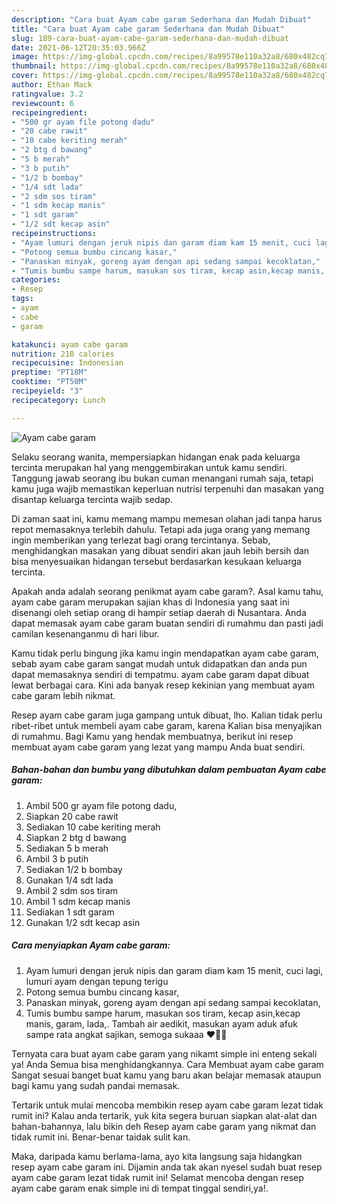 ```yaml
---
description: "Cara buat Ayam cabe garam Sederhana dan Mudah Dibuat"
title: "Cara buat Ayam cabe garam Sederhana dan Mudah Dibuat"
slug: 189-cara-buat-ayam-cabe-garam-sederhana-dan-mudah-dibuat
date: 2021-06-12T20:35:03.966Z
image: https://img-global.cpcdn.com/recipes/8a99578e110a32a8/680x482cq70/ayam-cabe-garam-foto-resep-utama.jpg
thumbnail: https://img-global.cpcdn.com/recipes/8a99578e110a32a8/680x482cq70/ayam-cabe-garam-foto-resep-utama.jpg
cover: https://img-global.cpcdn.com/recipes/8a99578e110a32a8/680x482cq70/ayam-cabe-garam-foto-resep-utama.jpg
author: Ethan Mack
ratingvalue: 3.2
reviewcount: 6
recipeingredient:
- "500 gr ayam file potong dadu"
- "20 cabe rawit"
- "10 cabe keriting merah"
- "2 btg d bawang"
- "5 b merah"
- "3 b putih"
- "1/2 b bombay"
- "1/4 sdt lada"
- "2 sdm sos tiram"
- "1 sdm kecap manis"
- "1 sdt garam"
- "1/2 sdt kecap asin"
recipeinstructions:
- "Ayam lumuri dengan jeruk nipis dan garam diam kam 15 menit, cuci lagi, lumuri ayam dengan tepung terigu"
- "Potong semua bumbu cincang kasar,"
- "Panaskan minyak, goreng ayam dengan api sedang sampai kecoklatan,"
- "Tumis bumbu sampe harum, masukan sos tiram, kecap asin,kecap manis, garam, lada,. Tambah air aedikit, masukan ayam aduk afuk sampe rata angkat sajikan, semoga sukaaa ♥️🤗🤗"
categories:
- Resep
tags:
- ayam
- cabe
- garam

katakunci: ayam cabe garam 
nutrition: 218 calories
recipecuisine: Indonesian
preptime: "PT18M"
cooktime: "PT50M"
recipeyield: "3"
recipecategory: Lunch

---
```



![Ayam cabe garam](https://img-global.cpcdn.com/recipes/8a99578e110a32a8/680x482cq70/ayam-cabe-garam-foto-resep-utama.jpg)

Selaku seorang wanita, mempersiapkan hidangan enak pada keluarga tercinta merupakan hal yang menggembirakan untuk kamu sendiri. Tanggung jawab seorang ibu bukan cuman menangani rumah saja, tetapi kamu juga wajib memastikan keperluan nutrisi terpenuhi dan masakan yang disantap keluarga tercinta wajib sedap.

Di zaman  saat ini, kamu memang mampu memesan olahan jadi tanpa harus repot memasaknya terlebih dahulu. Tetapi ada juga orang yang memang ingin memberikan yang terlezat bagi orang tercintanya. Sebab, menghidangkan masakan yang dibuat sendiri akan jauh lebih bersih dan bisa menyesuaikan hidangan tersebut berdasarkan kesukaan keluarga tercinta. 



Apakah anda adalah seorang penikmat ayam cabe garam?. Asal kamu tahu, ayam cabe garam merupakan sajian khas di Indonesia yang saat ini disenangi oleh setiap orang di hampir setiap daerah di Nusantara. Anda dapat memasak ayam cabe garam buatan sendiri di rumahmu dan pasti jadi camilan kesenanganmu di hari libur.

Kamu tidak perlu bingung jika kamu ingin mendapatkan ayam cabe garam, sebab ayam cabe garam sangat mudah untuk didapatkan dan anda pun dapat memasaknya sendiri di tempatmu. ayam cabe garam dapat dibuat lewat berbagai cara. Kini ada banyak resep kekinian yang membuat ayam cabe garam lebih nikmat.

Resep ayam cabe garam juga gampang untuk dibuat, lho. Kalian tidak perlu ribet-ribet untuk membeli ayam cabe garam, karena Kalian bisa menyajikan di rumahmu. Bagi Kamu yang hendak membuatnya, berikut ini resep membuat ayam cabe garam yang lezat yang mampu Anda buat sendiri.

<!--inarticleads1-->

##### Bahan-bahan dan bumbu yang dibutuhkan dalam pembuatan Ayam cabe garam:

1. Ambil 500 gr ayam file potong dadu,
1. Siapkan 20 cabe rawit
1. Sediakan 10 cabe keriting merah
1. Siapkan 2 btg d bawang
1. Sediakan 5 b merah
1. Ambil 3 b putih
1. Sediakan 1/2 b bombay
1. Gunakan 1/4 sdt lada
1. Ambil 2 sdm sos tiram
1. Ambil 1 sdm kecap manis
1. Sediakan 1 sdt garam
1. Gunakan 1/2 sdt kecap asin




<!--inarticleads2-->

##### Cara menyiapkan Ayam cabe garam:

1. Ayam lumuri dengan jeruk nipis dan garam diam kam 15 menit, cuci lagi, lumuri ayam dengan tepung terigu
1. Potong semua bumbu cincang kasar,
1. Panaskan minyak, goreng ayam dengan api sedang sampai kecoklatan,
1. Tumis bumbu sampe harum, masukan sos tiram, kecap asin,kecap manis, garam, lada,. Tambah air aedikit, masukan ayam aduk afuk sampe rata angkat sajikan, semoga sukaaa ♥️🤗🤗




Ternyata cara buat ayam cabe garam yang nikamt simple ini enteng sekali ya! Anda Semua bisa menghidangkannya. Cara Membuat ayam cabe garam Sangat sesuai banget buat kamu yang baru akan belajar memasak ataupun bagi kamu yang sudah pandai memasak.

Tertarik untuk mulai mencoba membikin resep ayam cabe garam lezat tidak rumit ini? Kalau anda tertarik, yuk kita segera buruan siapkan alat-alat dan bahan-bahannya, lalu bikin deh Resep ayam cabe garam yang nikmat dan tidak rumit ini. Benar-benar taidak sulit kan. 

Maka, daripada kamu berlama-lama, ayo kita langsung saja hidangkan resep ayam cabe garam ini. Dijamin anda tak akan nyesel sudah buat resep ayam cabe garam lezat tidak rumit ini! Selamat mencoba dengan resep ayam cabe garam enak simple ini di tempat tinggal sendiri,ya!.

